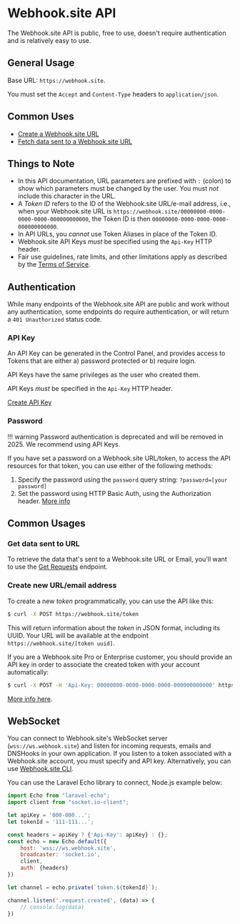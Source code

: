# Webhook.site API

The Webhook.site API is public, free to use, doesn't require authentication and is relatively easy to use. 

## General Usage

Base URL: `https://webhook.site`.

You must set the `Accept` and `Content-Type` headers to `application/json`.

## Common Uses

* [Create a Webhook.site URL](/api/tokens.html#create-token)
* [Fetch data sent to a Webhook.site URL](/api/requests.html#get-requests)

## Things to Note

* In this API documentation, URL parameters are prefixed with `:` (colon) to show which parameters must be changed by the user. You must *not* include this character in the URL.
* A *Token ID* refers to the ID of the Webhook.site URL/e-mail address, i.e., when your Webhook.site URL is `https://webhook.site/00000000-0000-0000-0000-000000000000`, the Token ID is then `00000000-0000-0000-0000-000000000000`.
* In API URLs, you *cannot* use Token Aliases in place of the Token ID.
* Webhook.site API Keys *must* be specified using the `Api-Key` HTTP header.
* Fair use guidelines, rate limits, and other limitations apply as described by the [Terms of Service](https://webhook.site/terms).

## Authentication

While many endpoints of the Webhook.site API are public and work without any authentication, some endpoints do require authentication, or will return a `401 Unauthorized` status code.

### API Key

An API Key can be generated in the Control Panel, and provides access to Tokens that are either a) password protected or b) require login.

API Keys have the same privileges as the user who created them.

API Keys *must* be specified in the `Api-Key` HTTP header.

<div class="center">
<a href="https://webhook.site/api-keys" class="md-button md-button--default no-underline">Create API Key</a>
</div>

### Password

!!! warning
    Password authentication is deprecated and will be removed in 2025. We recommend using API Keys.

If you have set a password on a Webhook.site URL/token, to access the API resources for that token, you can use either of the following methods:

1. Specify the password using the `password` query string: `?password=[your password]` 
2. Set the password using HTTP Basic Auth, using the Authorization header. [More info](https://en.wikipedia.org/wiki/Basic_access_authentication#Client_side)

## Common Usages

### Get data sent to URL

To retrieve the data that's sent to a Webhook.site URL or Email, you'll want to use the [Get Requests](/api/tokens.html#get-requests) endpoint.

### Create new URL/email address

To create a new *token* programmatically, you can use the API like this:

```sh
$ curl -X POST https://webhook.site/token
```

This will return information about the *token* in JSON format, including its UUID. Your URL will be available at the endpoint `https://webhook.site/[token uuid]`.

If you are a Webhook.site Pro or Enterprise customer, you should provide an API key in order to associate the created token with your account automatically:

```sh
$ curl -X POST -H 'Api-Key: 00000000-0000-0000-0000-000000000000' https://webhook.site/token
```

[More info here](/api/tokens.html#create-token).

## WebSocket

You can connect to Webhook.site's WebSocket server (`wss://ws.webhook.site`) and listen for incoming requests, emails and DNSHooks in your own application. If you listen to a token associated with a Webhook.site account, you must specify and API key. Alternatively, you can use [Webhook.site CLI](/cli.html).

You can use the Laravel Echo library to connect, Node.js example below:

```javascript
import Echo from "laravel-echo";
import client from "socket.io-client";

let apiKey = '000-000...';
let tokenId = '111-111...';

const headers = apiKey ? {'Api-Key': apiKey} : {};
const echo = new Echo.default({
    host: 'wss://ws.webhook.site',
    broadcaster: 'socket.io',
    client,
    auth: {headers}
})

let channel = echo.private(`token.${tokenId}`);

channel.listen('.request.created', (data) => {
    // console.log(data)
})
```